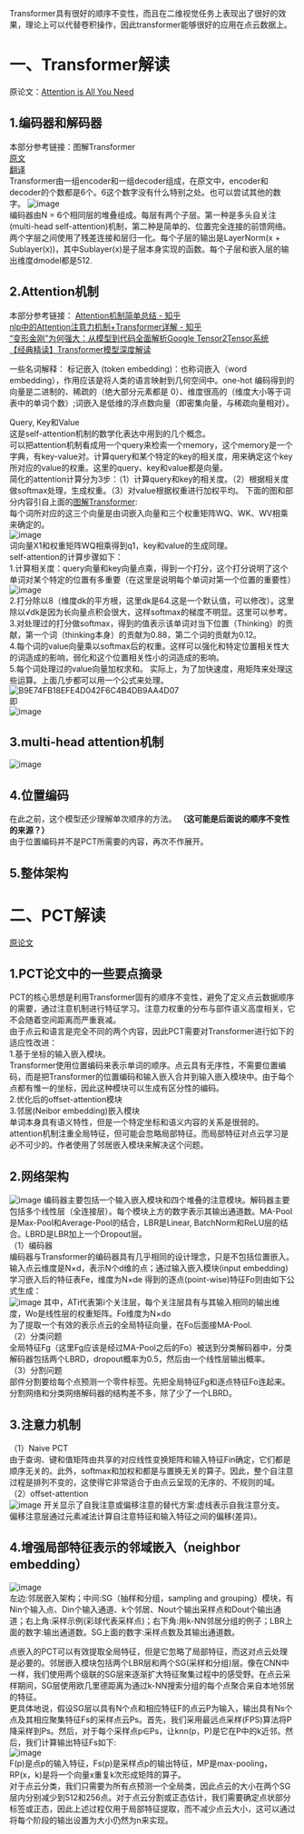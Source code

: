 Transformer具有很好的顺序不变性，而且在二维视觉任务上表现出了很好的效果，理论上可以代替卷积操作，因此transformer能够很好的应用在点云数据上。  

# 一、Transformer解读  
原论文：[Attention is All You Need](https://arxiv.org/abs/1706.03762)  

## 1.编码器和解码器  
本部分参考链接：图解Transformer  
[原文](http://jalammar.github.io/illustrated-transformer/)  
[翻译](https://blog.csdn.net/longxinchen_ml/article/details/86533005)  
Transformer由一组encoder和一组decoder组成，在原文中，encoder和decoder的个数都是6个。6这个数字没有什么特别之处。也可以尝试其他的数字。 
![image](https://user-images.githubusercontent.com/74122331/131953867-1190ae76-2645-4c70-81bf-be0c1eca40cf.png)  
编码器由N = 6个相同层的堆叠组成。每层有两个子层。第一种是多头自关注(multi-head self-attention)机制，第二种是简单的、位置完全连接的前馈网络。两个字层之间使用了残差连接和层归一化。每个子层的输出是LayerNorm(x + Sublayer(x))，其中Sublayer(x)是子层本身实现的函数。每个子层和嵌入层的输出维度dmodel都是512.  

## 2.Attention机制  
本部分参考链接：
[Attention机制简单总结 - 知乎](https://zhuanlan.zhihu.com/p/46313756)  
[nlp中的Attention注意力机制+Transformer详解 - 知乎](https://zhuanlan.zhihu.com/p/53682800)  
[“变形金刚”为何强大：从模型到代码全面解析Google Tensor2Tensor系统](https://cloud.tencent.com/developer/article/1153079)  
[【经典精读】Transformer模型深度解读](https://zhuanlan.zhihu.com/p/104393915)  

一些名词解释：
标记嵌入 (token embedding)：也称词嵌入（word embedding），作用应该是将人类的语言映射到几何空间中。one-hot 编码得到的向量是二进制的、稀疏的（绝大部分元素都是 0）、维度很高的（维度大小等于词表中的单词个数）;词嵌入是低维的浮点数向量（即密集向量，与稀疏向量相对）。  

Query, Key和Value  
这是self-attention机制的数学化表达中用到的几个概念。  
可以把attention机制看成用一个query来检索一个memory，这个memory是一个字典，有key-value对。计算query和某个特定的key的相关度，用来确定这个key所对应的value的权重。这里的query、key和value都是向量。  
简化的attention计算分为3步：（1）计算query和key的相关度。（2）根据相关度做softmax处理，生成权重。（3）对value根据权重进行加权平均。
下面的图和部分内容引自上面的[图解Transformer](https://blog.csdn.net/longxinchen_ml/article/details/86533005):  
每个词所对应的这三个向量是由词嵌入向量和三个权重矩阵WQ、WK、WV相乘来确定的。  
![image](https://n.sinaimg.cn/sinacn20116/96/w1080h616/20190108/5bcc-hrkkwef7014930.jpg)  
词向量X1和权重矩阵WQ相乘得到q1，key和value的生成同理。  
self-attention的计算步骤如下：  
1.计算相关度：query向量和key向量点乘，得到一个打分，这个打分说明了这个单词对某个特定的位置有多重要（在这里是说明每个单词对第一个位置的重要性）  
![image](https://n.sinaimg.cn/sinacn20116/669/w746h723/20190108/ad95-hrkkwef7015564.jpg)  
2.打分除以8（维度dk的平方根，这里dk是64.这是一个默认值，可以修改）。这里除以√dk是因为长向量点积会很大，这样softmax的梯度不明显。这里可以参考[](https://blog.csdn.net/qq_37430422/article/details/105042303)。  
3.对处理过的打分做softmax，得到的值表示该单词对当下位置（Thinking）的贡献，第一个词（thinking本身）的贡献为0.88，第二个词的贡献为0.12。  
4.每个词的value向量乘以softmax后的权重。这样可以强化和特定位置相关性大的词造成的影响，弱化和这个位置相关性小的词造成的影响。  
5.每个词处理过的value向量加权求和。
实际上，为了加快速度，用矩阵来处理这些运算。上面几步都可以用一个公式来处理。
![B9E74FB18EFE4D042F6C4B4DB9AA4D07](https://user-images.githubusercontent.com/74122331/130198831-e75da75c-87cb-4f56-b963-c1c2d428257d.jpg)  
即  
![image](https://www.zhihu.com/equation?tex=Attention%28Q%2C+K%2C+V%29+%3D+softmax%28%5Cfrac%7BQK%5ET%7D%7B%5Csqrt%7Bd_k%7D%7D%29V+%5C%5C)

## 3.multi-head attention机制  
![image](https://user-images.githubusercontent.com/74122331/130307249-28fb31f4-4338-4f84-b70e-5c08838c2b70.png)  

## 4.位置编码  
在此之前，这个模型还少理解单次顺序的方法。
**（这可能是后面说的顺序不变性的来源？）**  
由于位置编码并不是PCT所需要的内容，再次不作展开。  

## 5.整体架构  

# 二、PCT解读  
[原论文](arxiv.org/pdf/2012.09688.pdf)  

## 1.PCT论文中的一些要点摘录  
PCT的核心思想是利用Transformer固有的顺序不变性，避免了定义点云数据顺序的需要，通过注意机制进行特征学习。注意力权重的分布与部件语义高度相关，它不会随着空间距离而严重衰减。  
由于点云和语言是完全不同的两个内容，因此PCT需要对Transformer进行如下的适应性改进：  
1.基于坐标的输入嵌入模块。  
Transformer使用位置编码来表示单词的顺序。点云具有无序性，不需要位置编码，而是把Transformer的位置编码和输入嵌入合并到输入嵌入模块中。由于每个点都有惟一的坐标，因此这种模块可以生成有区分性的编码。  
2.优化后的offset-attention模块  
3.邻居(Neibor embedding)嵌入模块  
单词本身具有语义特性，但是一个特定坐标和语义内容的关系是很弱的。attention机制注重全局特征，但可能会忽略局部特征。而局部特征对点云学习是必不可少的。作者使用了邻居嵌入模块来解决这个问题。  

## 2.网络架构  
![image](https://user-images.githubusercontent.com/74122331/130339677-e2b8f194-a562-499b-b4b9-1ac50ad91f08.png)
编码器主要包括一个输入嵌入模块和四个堆叠的注意模块。解码器主要包括多个线性层（全连接层）。每个模块上方的数字表示其输出通道数。MA-Pool是Max-Pool和Average-Pool的结合，LBR是Linear, BatchNorm和ReLU层的结合。LBRD是LBR加上一个Dropout层。  
（1）编码器  
编码器与Transformer的编码器具有几乎相同的设计理念，只是不包括位置嵌入。
输入点云维度是N×d，表示N个d维的点；通过输入嵌入模块(input embedding)学习嵌入后的特征表Fe，维度为N×de
得到的逐点(point-wise)特征Fo则由如下公式生成：  
![image](https://user-images.githubusercontent.com/74122331/130343100-a950a492-bedd-47ed-bb7a-8346739145e9.png)
其中，ATi代表第i个关注层，每个关注层具有与其输入相同的输出维度，Wo是线性层的权重矩阵。Fo维度为N×do  
为了提取一个有效的表示点云的全局特征向量，在Fo后面接MA-Pool.  
（2）分类问题  
全局特征Fg（这里Fg应该是经过MA-Pool之后的Fo）被送到分类解码器中，分类解码器包括两个LBRD，dropout概率为0.5，然后由一个线性层输出概率。  
（3）分割问题  
部件分割要给每个点预测一个零件标签。先把全局特征Fg和逐点特征Fo连起来。分割网络和分类网络解码器的结构差不多，除了少了一个LBRD。  

## 3.注意力机制  
（1）Naive PCT  
由于查询、键和值矩阵由共享的对应线性变换矩阵和输入特征Fin确定，它们都是顺序无关的。此外，softmax和加权和都是与置换无关的算子。因此，整个自注意过程是排列不变的，这使得它非常适合于由点云呈现的无序的、不规则的域。  
（2）offset-attention  
![image](https://user-images.githubusercontent.com/74122331/130344281-741021ac-a274-495e-a447-79750a712984.png)
开关显示了自我注意或偏移注意的替代方案:虚线表示自我注意分支。  
偏移注意层通过元素减法计算自注意特征和输入特征之间的偏移(差异)。  

## 4.增强局部特征表示的邻域嵌入（neighbor embedding）  
![image](https://user-images.githubusercontent.com/74122331/130345625-da6bfe04-ed38-490d-be7a-ba004a216f74.png)  
左边:邻居嵌入架构；中间:SG（抽样和分组，sampling and grouping）模块，有Nin个输入点、Din个输入通道、k个邻居、Nout个输出采样点和Dout个输出通道；右上角:采样示例(彩球代表采样点)；右下角:用k-NN邻居分组的例子；LBR上面的数字:输出通道数。SG上面的数字:采样点数及其输出通道数。  

点嵌入的PCT可以有效提取全局特征，但是它忽略了局部特征，而这对点云处理是必要的。邻居嵌入模块包括两个LBR层和两个SG(采样和分组)层。像在CNN中一样，我们使用两个级联的SG层来逐渐扩大特征聚集过程中的感受野。在点云采样期间，SG层使用欧几里德距离为通过k-NN搜索分组的每个点聚合来自本地邻居的特征。  
更具体地说，假设SG层以具有N个点和相应特征F的点云P为输入，输出具有Ns个点及其相应聚集特征Fs的采样点云Ps。首先，我们采用最远点采样(FPS)算法将P降采样到Ps。然后，对于每个采样点p∈Ps，让knn(p，P)是它在P中的k近邻。然后，我们计算输出特征Fs如下:  
![image](https://user-images.githubusercontent.com/74122331/130345926-d3e6fe19-d219-45dd-91be-4ea4c0c751fb.png)  
F(p)是点p的输入特征，Fs(p)是采样点p的输出特征，MP是max-pooling，RP(x，k)是将一个向量x重复k次形成矩阵的算子。  
对于点云分类，我们只需要为所有点预测一个全局类，因此点云的大小在两个SG层内分别减少到512和256点。对于点云分割或正态估计，我们需要确定点状部分标签或正态，因此上述过程仅用于局部特征提取，而不减少点云大小，这可以通过将每个阶段的输出设置为大小仍然为n来实现。  
